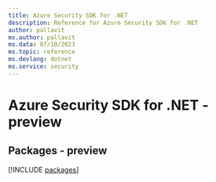 ```yaml
---
title: Azure Security SDK for .NET
description: Reference for Azure Security SDK for .NET
author: pallavit
ms.author: pallavit
ms.data: 07/10/2023
ms.topic: reference
ms.devlang: dotnet
ms.service: security
---
```

# Azure Security SDK for .NET - preview
## Packages - preview
[!INCLUDE [packages](security-index.md)]